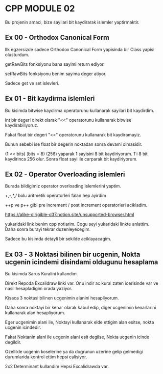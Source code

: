 
# CPP MODULE 02

Bu projenin amaci, bize sayilari bit kaydirarak islemler yaptirmaktir.
## Ex 00 - Orthodox Canonical Form

Ilk egzersizde sadece Orthodox Canonical Form yapisinda bir Class yapisi olusturdum.

getRawBits fonksiyonu bana sayimi return ediyor.

setRawBits fonksiyonu benim sayima deger atiyor.

Sadece get ve set islevleri.


## Ex 01 - Bit kaydirma islemleri

Bu kisimda bitwise kaydirma operatorunu kullanarak sayilari bit kaydirdim.

int bir degeri direkt olarak "<<" operatorunu kullanarak bitwise kaydirabiliyoruz.

Fakat float bir degeri "<<" operatorunu kullanarak bit kaydiramayiz.

Bunun sebebi ise float bir degerin noktadan sonra devami olmasidir.

(1 << bits) (bits = 8) (256) yaparak 1 sayisini 8 bit kaydiriyorum. 1'i 8 bit kaydirinca 256 olur. Sonra float sayi ile carparak bit kaydiriyorum.

## Ex 02 - Operator Overloading islemleri

Burada bildigimiz operator overloading islemlerini yaptim.

+,-,*,/ bolu aritmetik operatorleri falan hep ayirdim

++p ve p++ gibi pre increment / post increment operatorleri acikladim.

https://alike-dirigible-d37.notion.site/unsupported-browser.html

yukaridaki link benim cpp notlarim. Cogu seyi yukaridaki linkte anlattim. Daha sonra burayi tekrar duzenleyecegim.

Sadece bu kisimda detayli bir sekilde aciklayacagim.

## Ex 03 - 3 Noktasi bilinen bir ucgenin, Nokta ucgenin icindemi disindami oldugunu hesaplama

Bu kisimda Sarus Kuralini kullandim.

Direkt Repoda Excalidraw linki var. Onu indir ac kural zaten icerisinde var ve nasil hesapladigim orada yaziyor.

Kisaca 3 noktasi bilinen ucgenimin alanini hesapliyorum.

Daha sonra noktayi bir kenar olarak kabul edip, diger ucgenimin kenarlarini kullanarak alan hesapliyorum.

Eger ucgenimin alani ile, Noktayi kullanarak elde ettigim alan esitse, nokta ucgenin icindedir.

Fakat Noktanin alani ile ucgenin alani esit degilse, Nokta ucgenin icinde degildir.

Ozellikle ucgenin koselerine ya da dogrunun uzerine gelip gelmedigi durumlarida kontrol ettim hepsi calisiyor.

2x2 Determinant kullandim Hepsi Excalidrawda var.